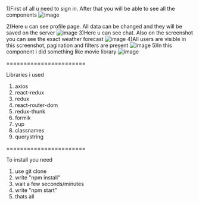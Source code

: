 1)First of all u need to sign in. After that you will be able to see all the components
![image](https://user-images.githubusercontent.com/88615370/136832869-bdc5066f-7633-4f5d-a54b-b5d841f75078.png)

2)Here u can see profile page. All data can be changed and they will be saved on the server
![image](https://user-images.githubusercontent.com/88615370/136833167-edae4937-4779-44c8-b3bd-40ce5c7fd826.png)
3)Here u can see chat. Also on the screenshot you can see the exact weather forecast
![image](https://user-images.githubusercontent.com/88615370/136833475-facc2b61-761e-45f3-99ab-1e6f1336f78f.png)
4)All users are visible in this screenshot, pagination and filters are present
![image](https://user-images.githubusercontent.com/88615370/136833553-f7848810-b476-4964-9600-024473b08b4f.png)
5)In this component i did something like movie library
![image](https://user-images.githubusercontent.com/88615370/136833747-4453153a-cdaf-419c-b3c9-6748e8a0ee86.png)

=======================

Libraries i used
1) axios
2) react-redux
3) redux
4) react-router-dom
5) redux-thunk
6) formik
7) yup
8) classnames
9) querystring

=======================

To install you need 
1) use git clone
2) write "npm install"
3) wait a few seconds/minutes
4) write "npm start"
5) thats all
